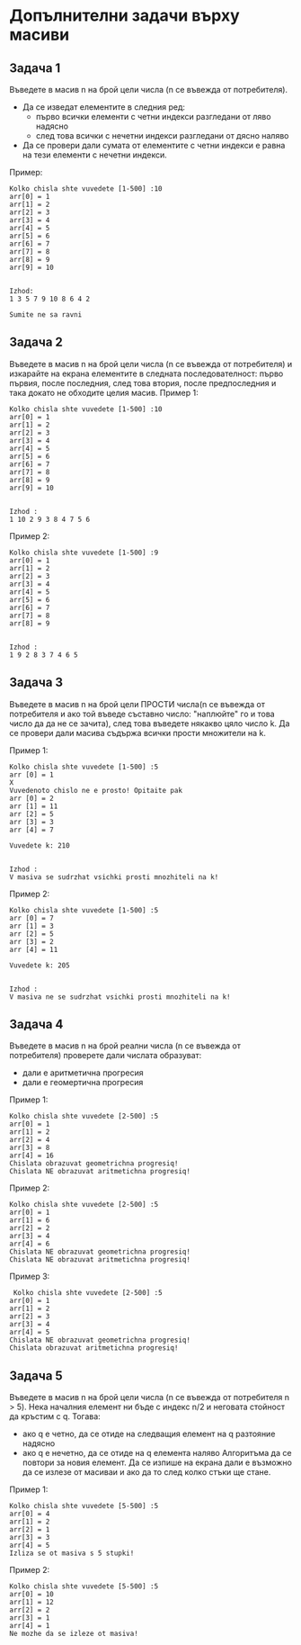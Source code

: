 # Допълнителни задачи върху масиви

## Задача 1
 Въведете в масив n на брой цели числа (n се въвежда от потребителя).
* Да се изведат елементите в следния ред:
   - първо всички елементи с четни индекси разгледани от ляво надясно
   - след това всички с нечетни индекси разгледани от дясно наляво
 * Да се провери дали сумата от елементите с четни индекси е равна на тези елементи с нечетни индекси.

Пример:
```
Kolko chisla shte vuvedete [1-500] :10
arr[0] = 1
arr[1] = 2
arr[2] = 3
arr[3] = 4
arr[4] = 5
arr[5] = 6
arr[6] = 7
arr[7] = 8
arr[8] = 9
arr[9] = 10


Izhod:
1 3 5 7 9 10 8 6 4 2 

Sumite ne sa ravni
```

## Задача 2
Въведете в масив n на брой цели числа (n се въвежда от потребителя) и изкарайте на екрана елементите в следната последователност: първо първия, после последния, след това втория, после предпоследния и така докато не обходите целия масив.
Пример 1:
```
Kolko chisla shte vuvedete [1-500] :10
arr[0] = 1
arr[1] = 2
arr[2] = 3
arr[3] = 4
arr[4] = 5
arr[5] = 6
arr[6] = 7
arr[7] = 8
arr[8] = 9
arr[9] = 10


Izhod :
1 10 2 9 3 8 4 7 5 6
```
Пример 2:
```
Kolko chisla shte vuvedete [1-500] :9
arr[0] = 1
arr[1] = 2
arr[2] = 3
arr[3] = 4
arr[4] = 5
arr[5] = 6
arr[6] = 7
arr[7] = 8
arr[8] = 9


Izhod :
1 9 2 8 3 7 4 6 5
```
## Задача 3 
 Въведете в масив n на брой цели ПРОСТИ числа(n се въвежда от потребителя и ако той въведе съставно число: "наплюйте" го и това число да да не се зачита),  след това въведете някакво цяло число k. Да се провери дали масива съдържа всички прости множители на k. 

Пример 1:
```
Kolko chisla shte vuvedete [1-500] :5
arr [0] = 1
X
Vuvedenoto chislo ne e prosto! Opitaite pak
arr [0] = 2
arr [1] = 11
arr [2] = 5
arr [3] = 3
arr [4] = 7

Vuvedete k: 210


Izhod :
V masiva se sudrzhat vsichki prosti mnozhiteli na k!
```
Пример 2:
```
Kolko chisla shte vuvedete [1-500] :5
arr [0] = 7
arr [1] = 3
arr [2] = 5
arr [3] = 2
arr [4] = 11

Vuvedete k: 205


Izhod :
V masiva ne se sudrzhat vsichki prosti mnozhiteli na k!
```
## Задача 4 
Въведете в масив n на брой реални числа (n се въвежда от потребителя) проверете дали числата образуват:
 - дали е аритметична прогресия
 - дали е геомертична прогресия 


Пример 1:
 ```
 Kolko chisla shte vuvedete [2-500] :5
arr[0] = 1
arr[1] = 2
arr[2] = 4
arr[3] = 8
arr[4] = 16
Chislata obrazuvat geomеtrichna progresiq!
Chislata NE obrazuvat aritmetichna progresiq!
 ```

 Пример 2:
 ```
 Kolko chisla shte vuvedete [2-500] :5
arr[0] = 1
arr[1] = 6
arr[2] = 2
arr[3] = 4
arr[4] = 6
Chislata NE obrazuvat geomеtrichna progresiq!
Chislata NE obrazuvat aritmetichna progresiq!
 ```

 Пример 3:
```
 Kolko chisla shte vuvedete [2-500] :5
arr[0] = 1
arr[1] = 2
arr[2] = 3
arr[3] = 4
arr[4] = 5
Chislata NE obrazuvat geomеtrichna progresiq!
Chislata obrazuvat aritmetichna progresiq!
```
## Задача 5
 Въведете в масив n на брой цели числа (n се въвежда от потребителя n > 5). Нека началния елемент ни бъде с индекс n/2 и неговата стойност да кръстим с q. Тогава:
 - ако q е четно, да се отиде на следващия елемент на q разтояние надясно
 - ако q е нечетно, да се отиде на q елемента наляво
Алгоритъма да се повтори за новия елемент.
Да се изпише на екрана дали е възможно да се излезе от масиваи и ако да то след колко стъки ще стане.

Пример 1:
```
Kolko chisla shte vuvedete [5-500] :5
arr[0] = 4
arr[1] = 2
arr[2] = 1
arr[3] = 3
arr[4] = 5
Izliza se ot masiva s 5 stupki!
```
Пример 2:
```
Kolko chisla shte vuvedete [5-500] :5
arr[0] = 10
arr[1] = 12
arr[2] = 2
arr[3] = 1
arr[4] = 1
Ne mozhe da se izleze ot masiva!
```